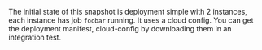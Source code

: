 The initial state of this snapshot is deployment simple with 2 instances, each instance has job `foobar` running. It uses a cloud config.
You can get the deployment manifest, cloud-config by downloading them in an integration test.
